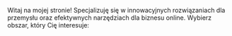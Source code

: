 Witaj na mojej stronie! Specjalizuję się w innowacyjnych rozwiązaniach dla przemysłu oraz efektywnych narzędziach dla biznesu online. Wybierz obszar, który Cię interesuje:
